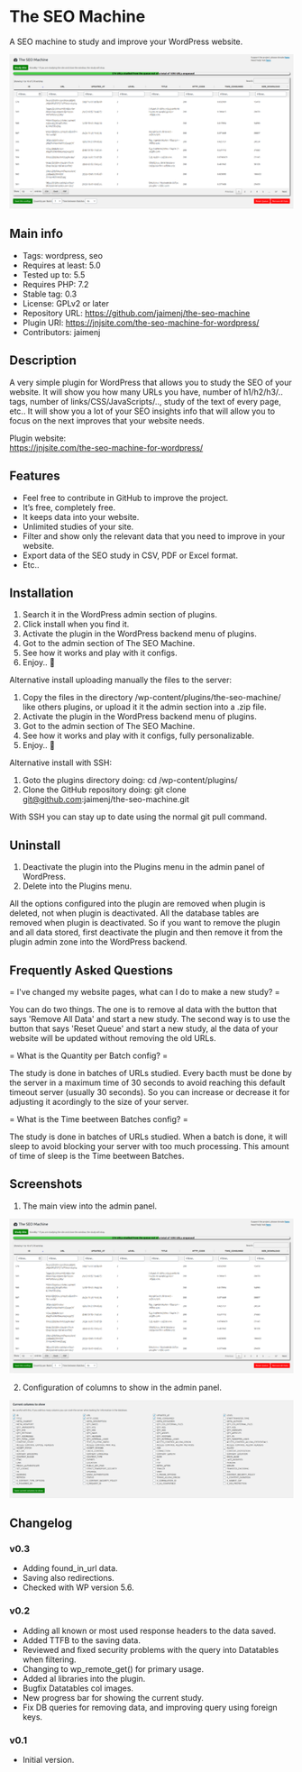 # The SEO Machine

A SEO machine to study and improve your WordPress website.

![Plugin image](https://raw.githubusercontent.com/jaimenj/the-seo-machine/master/assets/screenshot-1.png)

## Main info

* Tags: wordpress, seo
* Requires at least: 5.0
* Tested up to: 5.5
* Requires PHP: 7.2
* Stable tag: 0.3
* License: GPLv2 or later
* Repository URL: https://github.com/jaimenj/the-seo-machine
* Plugin URI: https://jnjsite.com/the-seo-machine-for-wordpress/
* Contributors: jaimenj

## Description

A very simple plugin for WordPress that allows you to study the SEO of your website. It will show you how many URLs you have, number of h1/h2/h3/.. tags, number of links/CSS/JavaScripts/.., study of the text of every page, etc.. It will show you a lot of your SEO insights info that will allow you to focus on the next improves that your website needs.

Plugin website: \
<a href="https://jnjsite.com/the-seo-machine-for-wordpress/">https://jnjsite.com/the-seo-machine-for-wordpress/</a>

## Features

* Feel free to contribute in GitHub to improve the project.
* It’s free, completely free.
* It keeps data into your website.
* Unlimited studies of your site.
* Filter and show only the relevant data that you need to improve in your website.
* Export data of the SEO study in CSV, PDF or Excel format.
* Etc..

## Installation

1. Search it in the WordPress admin section of plugins.
2. Click install when you find it.
3. Activate the plugin in the WordPress backend menu of plugins.
4. Got to the admin section of The SEO Machine.
6. See how it works and play with it configs.
7. Enjoy.. 🙂

Alternative install uploading manually the files to the server:

1. Copy the files in the directory /wp-content/plugins/the-seo-machine/ like others plugins, or upload it it the admin section into a .zip file.
2. Activate the plugin in the WordPress backend menu of plugins.
3. Got to the admin section of The SEO Machine.
4. See how it works and play with it configs, fully personalizable.
5. Enjoy.. 🙂

Alternative install with SSH:

1. Goto the plugins directory doing: cd /wp-content/plugins/
2. Clone the GitHub repository doing: git clone git@github.com:jaimenj/the-seo-machine.git

With SSH you can stay up to date using the normal git pull command.

## Uninstall

1. Deactivate the plugin into the Plugins menu in the admin panel of WordPress.
2. Delete into the Plugins menu.

All the options configured into the plugin are removed when plugin is deleted, not when plugin is deactivated. All the database tables are removed when plugin is deactivated. So if you want to remove the plugin and all data stored, first deactivate the plugin and then remove it from the plugin admin zone into the WordPress backend.

## Frequently Asked Questions

= I've changed my website pages, what can I do to make a new study? =

You can do two things. The one is to remove al data with the button that says 'Remove All Data' and start a new study. The second way is to use the button that says 'Reset Queue' and start a new study, al the data of your website will be updated without removing the old URLs.

= What is the Quantity per Batch config? =

The study is done in batches of URLs studied. Every bacth must be done by the server in a maximum time of 30 seconds to avoid reaching this default timeout server (usually 30 seconds). So you can increase or decrease it for adjusting it acordingly to the size of your server.

= What is the Time beetween Batches config? =

The study is done in batches of URLs studied. When a batch is done, it will sleep to avoid blocking your server with too much processing. This amount of time of sleep is the Time beetween Batches.

## Screenshots

1. The main view into the admin panel.

![Plugin image](https://raw.githubusercontent.com/jaimenj/the-seo-machine/master/assets/screenshot-1.png)

2. Configuration of columns to show in the admin panel.

![Plugin image](https://raw.githubusercontent.com/jaimenj/the-seo-machine/master/assets/screenshot-2.png)

## Changelog

### v0.3

* Adding found_in_url data.
* Saving also redirections.
* Checked with WP version 5.6.

### v0.2

* Adding all known or most used response headers to the data saved.
* Added TTFB to the saving data.
* Reviewed and fixed security problems with the query into Datatables when filtering.
* Changing to wp_remote_get() for primary usage.
* Added al libraries into the plugin.
* Bugfix Datatables col images.
* New progress bar for showing the current study.
* Fix DB queries for removing data, and improving query using foreign keys.

### v0.1

* Initial version.
